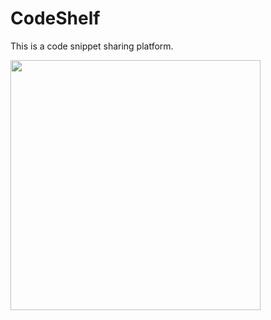 # CodeShelf
This is a code snippet sharing platform.


<img src="https://raw.githubusercontent.com/VRamazing/CodeShelf/master/CodeShareLogo.svg?sanitize=true" width="400" height="400">

